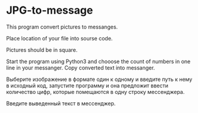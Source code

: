 # JPG-to-message
This program convert pictures to messanges.

Place location of your file into sourse code.

Pictures should be in square.

Start the program using Python3 and chooose the count of numbers in one line in your messanger.
Copy converted text into messanger.



Выберите изображение в формате один к одному и введите путь к нему в исходный код, запустите программу и она предложит ввести количество цифр, которые помещаются в одну строку мессенджера.

Введите выведенный текст в мессенджер.
